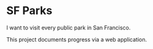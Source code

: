 # SF Parks

I want to visit every public park in San Francisco.

This project documents progress via a web application.
